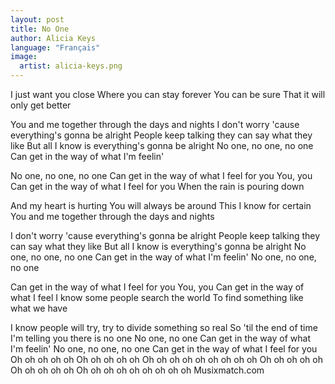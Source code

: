 ```yaml
---
layout: post
title: No One
author: Alicia Keys
language: "Français"
image:
  artist: alicia-keys.png
---
```

I just want you close
Where you can stay forever
You can be sure
That it will only get better

You and me together through the days and nights
I don't worry 'cause everything's gonna be alright
People keep talking they can say what they like
But all I know is everything's gonna be alright
No one, no one, no one
Can get in the way of what I'm feelin'

No one, no one, no one
Can get in the way of what I feel for you
You, you
Can get in the way of what I feel for you
When the rain is pouring down

And my heart is hurting
You will always be around
This I know for certain
You and me together through the days and nights

I don't worry 'cause everything's gonna be alright
People keep talking they can say what they like
But all I know is everything's gonna be alright
No one, no one, no one
Can get in the way of what I'm feelin'
No one, no one, no one

Can get in the way of what I feel for you
You, you
Can get in the way of what I feel
I know some people search the world
To find something like what we have

I know people will try, try to divide something so real
So 'til the end of time I'm telling you there is no one
No one, no one
Can get in the way of what I'm feelin'
No one, no one, no one
Can get in the way of what I feel for you
Oh oh oh oh oh
Oh oh oh oh oh
Oh oh oh oh oh oh oh oh oh
Oh oh oh oh oh
Oh oh oh oh oh
Oh oh oh oh oh oh oh oh oh
Musixmatch.com
